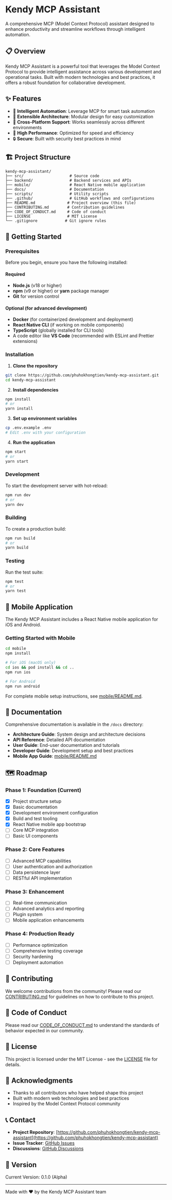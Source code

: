 # Kendy MCP Assistant

A comprehensive MCP (Model Context Protocol) assistant designed to enhance productivity and streamline workflows through intelligent automation.

## 📋 Overview

Kendy MCP Assistant is a powerful tool that leverages the Model Context Protocol to provide intelligent assistance across various development and operational tasks. Built with modern technologies and best practices, it offers a robust foundation for collaborative development.

## ✨ Features

- 🤖 **Intelligent Automation**: Leverage MCP for smart task automation
- 🔧 **Extensible Architecture**: Modular design for easy customization
- 📱 **Cross-Platform Support**: Works seamlessly across different environments
- 🚀 **High Performance**: Optimized for speed and efficiency
- 🔒 **Secure**: Built with security best practices in mind

## 🏗️ Project Structure

```
kendy-mcp-assistant/
├── src/                    # Source code
├── backend/                # Backend services and APIs
├── mobile/                 # React Native mobile application
├── docs/                   # Documentation
├── scripts/                # Utility scripts
├── .github/                # GitHub workflows and configurations
├── README.md              # Project overview (this file)
├── CONTRIBUTING.md        # Contribution guidelines
├── CODE_OF_CONDUCT.md     # Code of conduct
├── LICENSE                # MIT License
└── .gitignore            # Git ignore rules
```

## 🚀 Getting Started

### Prerequisites

Before you begin, ensure you have the following installed:

#### Required

- **Node.js** (v18 or higher)
- **npm** (v9 or higher) or **yarn** package manager
- **Git** for version control

#### Optional (for advanced development)

- **Docker** (for containerized development and deployment)
- **React Native CLI** (if working on mobile components)
- **TypeScript** (globally installed for CLI tools)
- A code editor like **VS Code** (recommended with ESLint and Prettier extensions)

### Installation

1. **Clone the repository**

```bash
git clone https://github.com/phuhokhongtien/kendy-mcp-assistant.git
cd kendy-mcp-assistant
```

2. **Install dependencies**

```bash
npm install
# or
yarn install
```

3. **Set up environment variables**

```bash
cp .env.example .env
# Edit .env with your configuration
```

4. **Run the application**

```bash
npm start
# or
yarn start
```

### Development

To start the development server with hot-reload:

```bash
npm run dev
# or
yarn dev
```

### Building

To create a production build:

```bash
npm run build
# or
yarn build
```

### Testing

Run the test suite:

```bash
npm test
# or
yarn test
```

## 📱 Mobile Application

The Kendy MCP Assistant includes a React Native mobile application for iOS and Android.

### Getting Started with Mobile

```bash
cd mobile
npm install

# For iOS (macOS only)
cd ios && pod install && cd ..
npm run ios

# For Android
npm run android
```

For complete mobile setup instructions, see [mobile/README.md](mobile/README.md).

## 📖 Documentation

Comprehensive documentation is available in the `/docs` directory:

- **Architecture Guide**: System design and architecture decisions
- **API Reference**: Detailed API documentation
- **User Guide**: End-user documentation and tutorials
- **Developer Guide**: Development setup and best practices
- **Mobile App Guide**: [mobile/README.md](mobile/README.md)

## 🗺️ Roadmap

### Phase 1: Foundation (Current)

- [x] Project structure setup
- [x] Basic documentation
- [x] Development environment configuration
- [x] Build and test tooling
- [x] React Native mobile app bootstrap
- [ ] Core MCP integration
- [ ] Basic UI components

### Phase 2: Core Features

- [ ] Advanced MCP capabilities
- [ ] User authentication and authorization
- [ ] Data persistence layer
- [ ] RESTful API implementation

### Phase 3: Enhancement

- [ ] Real-time communication
- [ ] Advanced analytics and reporting
- [ ] Plugin system
- [ ] Mobile application enhancements

### Phase 4: Production Ready

- [ ] Performance optimization
- [ ] Comprehensive testing coverage
- [ ] Security hardening
- [ ] Deployment automation

## 🤝 Contributing

We welcome contributions from the community! Please read our [CONTRIBUTING.md](CONTRIBUTING.md) for guidelines on how to contribute to this project.

## 📜 Code of Conduct

Please read our [CODE_OF_CONDUCT.md](CODE_OF_CONDUCT.md) to understand the standards of behavior expected in our community.

## 📄 License

This project is licensed under the MIT License - see the [LICENSE](LICENSE) file for details.

## 🙏 Acknowledgments

- Thanks to all contributors who have helped shape this project
- Built with modern web technologies and best practices
- Inspired by the Model Context Protocol community

## 📞 Contact

- **Project Repository**: [https://github.com/phuhokhongtien/kendy-mcp-assistant](https://github.com/phuhokhongtien/kendy-mcp-assistant)
- **Issue Tracker**: [GitHub Issues](https://github.com/phuhokhongtien/kendy-mcp-assistant/issues)
- **Discussions**: [GitHub Discussions](https://github.com/phuhokhongtien/kendy-mcp-assistant/discussions)

## 🔖 Version

Current Version: 0.1.0 (Alpha)

---

Made with ❤️ by the Kendy MCP Assistant team
